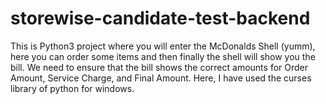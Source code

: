 # storewise-candidate-test-backend
This is Python3 project where you will enter the McDonalds Shell (yumm), here you can order some items and then finally the shell will show you the bill.  We need to ensure that the bill shows the correct amounts for Order Amount, Service Charge, and Final Amount. Here, I have used the curses library of python for windows.
